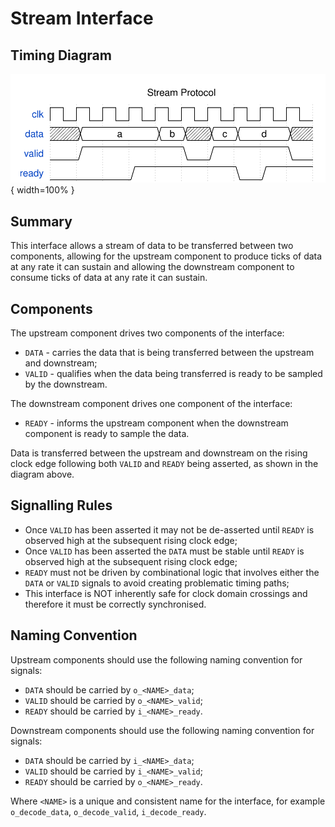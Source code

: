 # Stream Interface

## Timing Diagram

![Signal diagram for stream interface](images/stream.svg){ width=100% }

## Summary

This interface allows a stream of data to be transferred between two components,
allowing for the upstream component to produce ticks of data at any rate it can
sustain and allowing the downstream component to consume ticks of data at any
rate it can sustain.

## Components

The upstream component drives two components of the interface:

 * `DATA` - carries the data that is being transferred between the upstream and
   downstream;
 * `VALID` - qualifies when the data being transferred is ready to be sampled by
   the downstream.

The downstream component drives one component of the interface:

 * `READY` - informs the upstream component when the downstream component is
   ready to sample the data.

Data is transferred between the upstream and downstream on the rising clock edge
following both `VALID` and `READY` being asserted, as shown in the diagram above.

## Signalling Rules

 * Once `VALID` has been asserted it may not be de-asserted until `READY` is
   observed high at the subsequent rising clock edge;
 * Once `VALID` has been asserted the `DATA` must be stable until `READY` is
   observed high at the subsequent rising clock edge;
 * `READY` must not be driven by combinational logic that involves either the
   `DATA` or `VALID` signals to avoid creating problematic timing paths;
 * This interface is NOT inherently safe for clock domain crossings and therefore
   it must be correctly synchronised.

## Naming Convention

Upstream components should use the following naming convention for signals:

 * `DATA` should be carried by `o_<NAME>_data`;
 * `VALID` should be carried by `o_<NAME>_valid`;
 * `READY` should be carried by `i_<NAME>_ready`.

Downstream components should use the following naming convention for signals:

 * `DATA` should be carried by `i_<NAME>_data`;
 * `VALID` should be carried by `i_<NAME>_valid`;
 * `READY` should be carried by `o_<NAME>_ready`.

Where `<NAME>` is a unique and consistent name for the interface, for example
`o_decode_data`, `o_decode_valid`, `i_decode_ready`.
